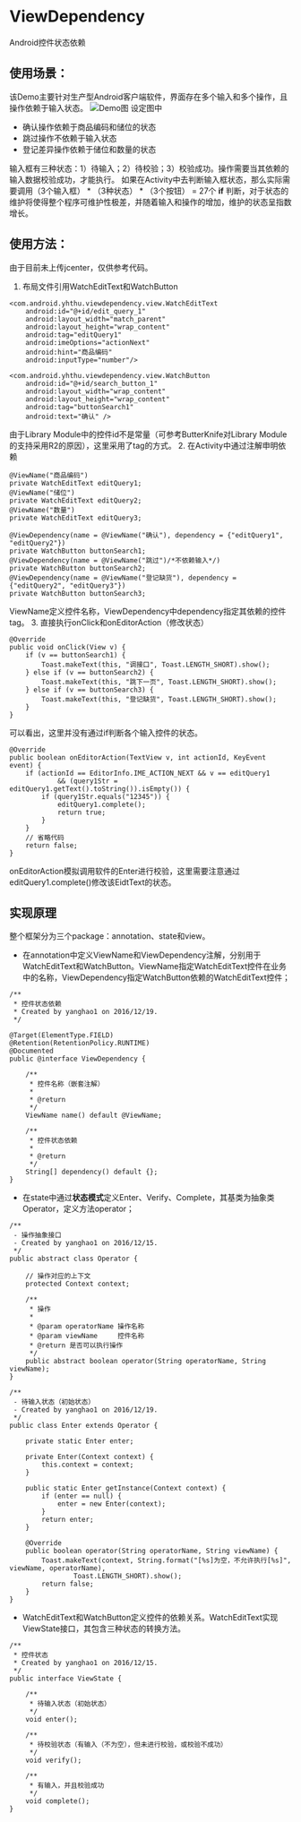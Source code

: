 # ViewDependency
Android控件状态依赖

**使用场景：**
---------
该Demo主要针对生产型Android客户端软件，界面存在多个输入和多个操作，且操作依赖于输入状态。
![Demo图][1]
设定图中

 - 确认操作依赖于商品编码和储位的状态
 - 跳过操作不依赖于输入状态
 - 登记差异操作依赖于储位和数量的状态

输入框有三种状态：1）待输入；2）待校验；3）校验成功。操作需要当其依赖的输入数据校验成功，才能执行。
如果在Activity中去判断输入框状态，那么实际需要调用（3个输入框） * （3种状态） * （3个按钮） = 27个 **if** 判断，对于状态的维护将使得整个程序可维护性极差，并随着输入和操作的增加，维护的状态呈指数增长。

**使用方法：**
---------

由于目前未上传jcenter，仅供参考代码。

 1. 布局文件引用WatchEditText和WatchButton
```
<com.android.yhthu.viewdependency.view.WatchEditText
    android:id="@+id/edit_query_1"
    android:layout_width="match_parent"
    android:layout_height="wrap_content"
    android:tag="editQuery1"
    android:imeOptions="actionNext"
    android:hint="商品编码"
    android:inputType="number"/>
```
```
<com.android.yhthu.viewdependency.view.WatchButton
    android:id="@+id/search_button_1"
    android:layout_width="wrap_content"
    android:layout_height="wrap_content"
    android:tag="buttonSearch1"
    android:text="确认" />
```
由于Library Module中的控件id不是常量（可参考ButterKnife对Library Module的支持采用R2的原因），这里采用了tag的方式。
 2. 在Activity中通过注解申明依赖

```
@ViewName("商品编码")
private WatchEditText editQuery1;
@ViewName("储位")
private WatchEditText editQuery2;
@ViewName("数量")
private WatchEditText editQuery3;

@ViewDependency(name = @ViewName("确认"), dependency = {"editQuery1", "editQuery2"})
private WatchButton buttonSearch1;
@ViewDependency(name = @ViewName("跳过")/*不依赖输入*/)
private WatchButton buttonSearch2;
@ViewDependency(name = @ViewName("登记缺货"), dependency = {"editQuery2", "editQuery3"})
private WatchButton buttonSearch3;
```
ViewName定义控件名称，ViewDependency中dependency指定其依赖的控件tag。
 3. 直接执行onClick和onEditorAction（修改状态）
```
@Override
public void onClick(View v) {
    if (v == buttonSearch1) {
        Toast.makeText(this, "调接口", Toast.LENGTH_SHORT).show();
    } else if (v == buttonSearch2) {
        Toast.makeText(this, "跳下一页", Toast.LENGTH_SHORT).show();
    } else if (v == buttonSearch3) {
        Toast.makeText(this, "登记缺货", Toast.LENGTH_SHORT).show();
    }
}
```
可以看出，这里并没有通过if判断各个输入控件的状态。
```
@Override
public boolean onEditorAction(TextView v, int actionId, KeyEvent event) {
    if (actionId == EditorInfo.IME_ACTION_NEXT && v == editQuery1
            && (query1Str = editQuery1.getText().toString()).isEmpty()) {
        if (query1Str.equals("12345")) {
            editQuery1.complete();
            return true;
        }
    } 
    // 省略代码
    return false;
}
```
onEditorAction模拟调用软件的Enter进行校验，这里需要注意通过editQuery1.complete()修改该EidtText的状态。

**实现原理**
--------
整个框架分为三个package：annotation、state和view。

 - 在annotation中定义ViewName和ViewDependency注解，分别用于WatchEditText和WatchButton。ViewName指定WatchEditText控件在业务中的名称，ViewDependency指定WatchButton依赖的WatchEditText控件；

```
/**
 * 控件状态依赖
 * Created by yanghao1 on 2016/12/19.
 */

@Target(ElementType.FIELD)
@Retention(RetentionPolicy.RUNTIME)
@Documented
public @interface ViewDependency {

    /**
     * 控件名称（嵌套注解）
     *
     * @return
     */
    ViewName name() default @ViewName;

    /**
     * 控件状态依赖
     *
     * @return
     */
    String[] dependency() default {};
}
```

 - 在state中通过**状态模式**定义Enter、Verify、Complete，其基类为抽象类Operator，定义方法operator；
```
/**
 - 操作抽象接口
 - Created by yanghao1 on 2016/12/15.
 */
public abstract class Operator {

    // 操作对应的上下文
    protected Context context;

    /**
     * 操作
     *
     * @param operatorName 操作名称
     * @param viewName     控件名称
     * @return 是否可以执行操作
     */
    public abstract boolean operator(String operatorName, String viewName);
}
```
```
/**
 - 待输入状态（初始状态）
 - Created by yanghao1 on 2016/12/19.
 */
public class Enter extends Operator {

    private static Enter enter;

    private Enter(Context context) {
        this.context = context;
    }

    public static Enter getInstance(Context context) {
        if (enter == null) {
            enter = new Enter(context);
        }
        return enter;
    }

    @Override
    public boolean operator(String operatorName, String viewName) {
        Toast.makeText(context, String.format("[%s]为空，不允许执行[%s]", viewName, operatorName),
                Toast.LENGTH_SHORT).show();
        return false;
    }
}
```

 - WatchEditText和WatchButton定义控件的依赖关系。WatchEditText实现ViewState接口，其包含三种状态的转换方法。
```
/**
 * 控件状态
 * Created by yanghao1 on 2016/12/15.
 */
public interface ViewState {

    /**
     * 待输入状态（初始状态）
     */
    void enter();

    /**
     * 待校验状态（有输入（不为空），但未进行校验，或校验不成功）
     */
    void verify();

    /**
     * 有输入，并且校验成功
     */
    void complete();
}
```
 
  [1]: http://oifei75bf.bkt.clouddn.com/device-2016-12-19-172130.png